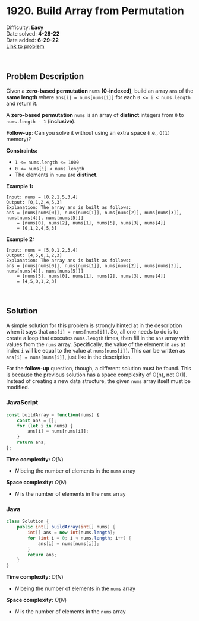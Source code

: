 # 1920. Build Array from Permutation

Difficulty: **Easy**  
Date solved: **4-28-22**  
Date added: **6-29-22**  
[Link to problem](https://leetcode.com/problems/build-array-from-permutation/)

<br>

## Problem Description

Given a **zero-based permutation** `nums` **(0-indexed)**, build an array `ans` of the **same length** where `ans[i] = nums[nums[i]]` for each `0 <= i < nums.length` and return it.

A **zero-based permutation** `nums` is an array of **distinct** integers from `0` to `nums.length - 1` (**inclusive**).

**Follow-up**: Can you solve it without using an extra space (i.e., `O(1)` memory)?

**Constraints:**

- `1 <= nums.length <= 1000`
- `0 <= nums[i] < nums.length`
- The elements in `nums` are **distinct**.

**Example 1:**

```
Input: nums = [0,2,1,5,3,4]
Output: [0,1,2,4,5,3]
Explanation: The array ans is built as follows: 
ans = [nums[nums[0]], nums[nums[1]], nums[nums[2]], nums[nums[3]], nums[nums[4]], nums[nums[5]]]
    = [nums[0], nums[2], nums[1], nums[5], nums[3], nums[4]]
    = [0,1,2,4,5,3]
```

**Example 2:**

```
Input: nums = [5,0,1,2,3,4]
Output: [4,5,0,1,2,3]
Explanation: The array ans is built as follows:
ans = [nums[nums[0]], nums[nums[1]], nums[nums[2]], nums[nums[3]], nums[nums[4]], nums[nums[5]]]
    = [nums[5], nums[0], nums[1], nums[2], nums[3], nums[4]]
    = [4,5,0,1,2,3]
```

<br>

## Solution

A simple solution for this problem is strongly hinted at in the description when it says that `ans[i] = nums[nums[i]]`. So, all one needs to do is to create a loop that executes `nums.length` times, then fill in the `ans` array with values from the `nums` array. Specifically, the value of the element in `ans` at index `i` will be equal to the value at `nums[nums[i]]`. This can be written as `ans[i] = nums[nums[i]]`, just like in the description.

For the **follow-up** question, though, a different solution must be found. This is because the previous solution has a space complexity of O(n), not O(1).
Instead of creating a new data structure, the given `nums` array itself must be modified.

### **JavaScript**

```js
const buildArray = function(nums) {
    const ans = [];
    for (let i in nums) {
        ans[i] = nums[nums[i]];
    }
    return ans;
};
```

**Time complexity:** $O(N)$
- $N$ being the number of elements in the `nums` array

**Space complexity:** $O(N)$
- $N$ is the number of elements in the `nums` array

### **Java**

```java
class Solution {
    public int[] buildArray(int[] nums) {
        int[] ans = new int[nums.length];
        for (int i = 0; i < nums.length; i++) {
            ans[i] = nums[nums[i]];
        }
        return ans;
    }
}
```

**Time complexity:** $O(N)$
- $N$ being the number of elements in the `nums` array

**Space complexity:** $O(N)$
- $N$ is the number of elements in the `nums` array